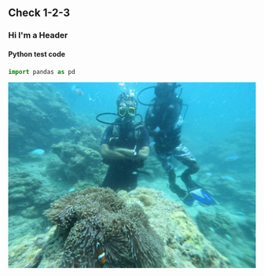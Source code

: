 ## Check 1-2-3


### Hi I'm a Header

#### Python test code

```python
import pandas as pd
```

![scuba diving image](./scuba_diving.jpeg)

 
